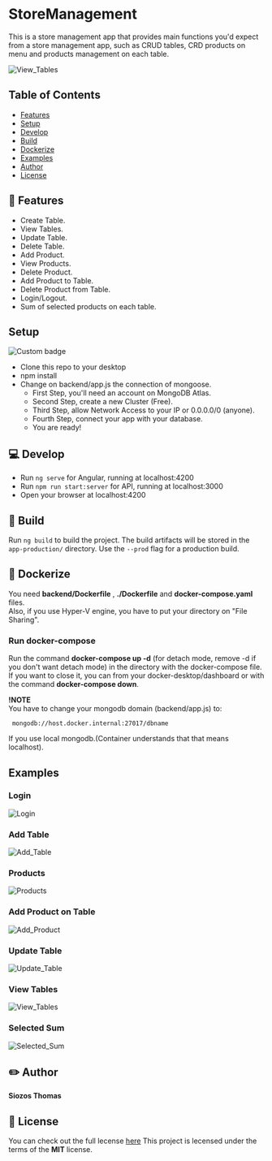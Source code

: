 # StoreManagement

This is a store management app that provides main functions you'd expect from a store management app,
such as CRUD tables, CRD products on menu and products management on each table.

![View_Tables](https://github.com/SiozosThomas/Store-Management/blob/master/examples/table-list.png)

## Table of Contents

* [Features](#:scroll:-Features)
* [Setup](#Setup)
* [Develop](#:computer:-Develop)
* [Build](#:wrench:-Build)
* [Dockerize](#:whale:-Dockerize)
* [Examples](#Examples)
* [Author](#:pencil2:-Author)
* [License](#:key:-License)

## :scroll: Features

* Create Table.
* View Tables.
* Update Table.
* Delete Table.
* Add Product.
* View Products.
* Delete Product.
* Add Product to Table.
* Delete Product from Table.
* Login/Logout.
* Sum of selected products on each table.

## Setup
![Custom badge](https://img.shields.io/endpoint?color=%23CB3837&logo=NPM&style=plastic&url=https%3A%2F%2Ff54vff4z3g0b.runkit.sh%2F)

- Clone this repo to your desktop
- npm install
- Change on backend/app.js the connection of mongoose.
  - First Step, you'll need an account on MongoDB Atlas.
  - Second Step, create a new Cluster (Free).
  - Third Step, allow Network Access to your IP or 0.0.0.0/0 (anyone).
  - Fourth Step, connect your app with your database.
  - You are ready!

## :computer: Develop

- Run `ng serve` for Angular, running at localhost:4200
- Run `npm run start:server` for API, running at localhost:3000
- Open your browser at localhost:4200

## :wrench: Build

Run `ng build` to build the project. The build artifacts will be stored in the `app-production/` directory. Use the `--prod` flag for a production build.

## :whale: Dockerize

You need **backend/Dockerfile** , **./Dockerfile** and **docker-compose.yaml** files.<br/>
Also, if you use Hyper-V engine, you have to put your directory on "File Sharing".<br/>

### Run docker-compose

Run the command **docker-compose up -d** (for detach mode, remove -d if you don't want detach mode) in the directory with the docker-compose file.<br/>
If you want to close it, you can from your docker-desktop/dashboard or with the command **docker-compose down**.<br/>

**!NOTE**<br/>
You have to change your mongodb domain (backend/app.js) to:
```
 mongodb://host.docker.internal:27017/dbname
```
If you use local mongodb.(Container understands that that means localhost).

## Examples

### Login

![Login](https://github.com/SiozosThomas/Store-Management/blob/master/examples/login.png)

### Add Table

![Add_Table](https://github.com/SiozosThomas/Store-Management/blob/master/examples/add_table.png)

### Products

![Products](https://github.com/SiozosThomas/Store-Management/blob/master/examples/products.png)

### Add Product on Table

![Add_Product](https://github.com/SiozosThomas/Store-Management/blob/master/examples/add_product.png)

### Update Table

![Update_Table](https://github.com/SiozosThomas/Store-Management/blob/master/examples/update_table.png)

### View Tables

![View_Tables](https://github.com/SiozosThomas/Store-Management/blob/master/examples/table-list.png)

### Selected Sum

![Selected_Sum](https://github.com/SiozosThomas/Store-Management/blob/master/examples/selected.png)

## :pencil2: Author

**Siozos Thomas**

## :key: License

You can check out the full lecense [here](https://github.com/SiozosThomas/Store-Management/blob/master/LICENSE)
This project is lecensed under the terms of the **MIT** license.

